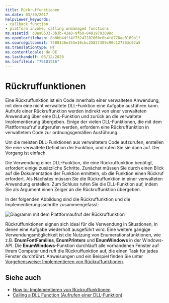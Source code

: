 ```yaml
---
title: Rückruffunktionen
ms.date: 03/30/2017
helpviewer_keywords:
- callback function
- platform invoke, calling unmanaged functions
ms.assetid: c0aa8533-3b3b-42e8-9f60-84919793098c
ms.openlocfilehash: 8b8bb4dff4f73247282060c0b4fd778ae0169b1f
ms.sourcegitcommit: 7588136e355e10cbc2582f389c90c127363c02a5
ms.translationtype: HT
ms.contentlocale: de-DE
ms.lasthandoff: 03/12/2020
ms.locfileid: "79181516"
---
```

# <a name="callback-functions"></a>Rückruffunktionen
Eine Rückruffunktion ist ein Code innerhalb einer verwalteten Anwendung, mit dem eine nicht verwaltete DLL-Funktion eine Aufgabe ausführen kann. Aufrufe einer Rückruffunktion werden indirekt von einer verwalteten Anwendung über eine DLL-Funktion und zurück an die verwaltete Implementierung übergeben. Einige der vielen DLL-Funktionen, die mit dem Plattformaufruf aufgerufen werden, erfordern eine Rückruffunktion in verwaltetem Code zur ordnungsgemäßen Ausführung.  
  
 Um die meisten DLL-Funktionen aus verwaltetem Code aufzurufen, erstellen Sie eine verwaltete Definition der Funktion, und rufen Sie sie dann auf. Der Vorgang ist einfach.  
  
 Die Verwendung einer DLL-Funktion, die eine Rückruffunktion benötigt, erfordert einige zusätzliche Schritte. Zunächst müssen Sie durch einen Blick auf die Dokumentation der Funktion ermitteln, ob die Funktion einen Rückruf erfordert. Als Nächstes müssen Sie die Rückruffunktion in einer verwalteten Anwendung erstellen. Zum Schluss rufen Sie die DLL-Funktion auf, indem Sie als Argument einen Zeiger an die Rückruffunktion übergeben.

 In der folgenden Abbildung sind die Rückruffunktion und die Implementierungsschritte zusammengefasst:  
  
 ![Diagramm mit dem Plattformaufruf der Rückruffunktion](./media/callback-functions/platform-invoke-callback-process.gif)  
  
 Rückruffunktionen eignen sich ideal für die Verwendung in Situationen, in denen eine Aufgabe wiederholt ausgeführt wird. Eine weitere gängige Verwendungsmöglichkeit ist die Nutzung von Enumerationsfunktionen, wie z.B. **EnumFontFamilies**, **EnumPrinters** und **EnumWindows** in der Windows-API. Die **EnumWindows**-Funktion durchläuft alle vorhandenen Fenster auf Ihrem Computer und ruft die Rückruffunktion auf, die einen Task für jedes Fenster durchführt. Anweisungen und ein Beispiel finden Sie unter [Vorgehensweise: Implementieren von Rückruffunktionen](how-to-implement-callback-functions.md).  
  
## <a name="see-also"></a>Siehe auch

- [How to: Implementieren von Rückruffunktionen](how-to-implement-callback-functions.md)
- [Calling a DLL Function (Aufrufen einer DLL-Funktion)](calling-a-dll-function.md)
